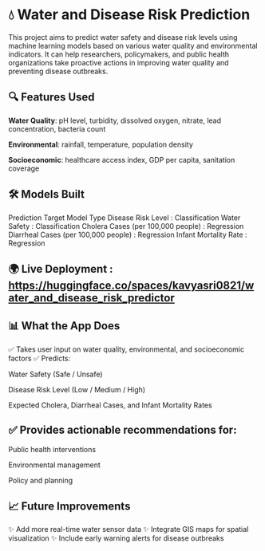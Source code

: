 # 💧 Water and Disease Risk Prediction
This project aims to predict water safety and disease risk levels using machine learning models based on various water quality and environmental indicators. It can help researchers, policymakers, and public health organizations take proactive actions in improving water quality and preventing disease outbreaks.

## 🔍 Features Used
**Water Quality**: pH level, turbidity, dissolved oxygen, nitrate, lead concentration, bacteria count

**Environmental**: rainfall, temperature, population density

**Socioeconomic**: healthcare access index, GDP per capita, sanitation coverage

## 🛠️ Models Built
Prediction Target	Model Type
Disease Risk Level : 	Classification
Water Safety : 	Classification
Cholera Cases (per 100,000 people) : 	Regression
Diarrheal Cases (per 100,000 people) : 	Regression
Infant Mortality Rate :	Regression

## 🌍 Live Deployment : https://huggingface.co/spaces/kavyasri0821/water_and_disease_risk_predictor

## 📊 What the App Does
✅ Takes user input on water quality, environmental, and socioeconomic factors
✅ Predicts:

Water Safety (Safe / Unsafe)

Disease Risk Level (Low / Medium / High)

Expected Cholera, Diarrheal Cases, and Infant Mortality Rates

## ✅ Provides actionable recommendations for:

Public health interventions

Environmental management

Policy and planning


## 📈 Future Improvements
✨ Add more real-time water sensor data
✨ Integrate GIS maps for spatial visualization
✨ Include early warning alerts for disease outbreaks

